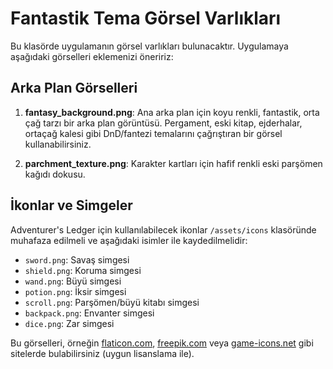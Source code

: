 # Fantastik Tema Görsel Varlıkları

Bu klasörde uygulamanın görsel varlıkları bulunacaktır. Uygulamaya aşağıdaki görselleri eklemenizi öneririz:

## Arka Plan Görselleri

1. **fantasy_background.png**: Ana arka plan için koyu renkli, fantastik, orta çağ tarzı bir arka plan görüntüsü. Pergament, eski kitap, ejderhalar, ortaçağ kalesi gibi DnD/fantezi temalarını çağrıştıran bir görsel kullanabilirsiniz.

2. **parchment_texture.png**: Karakter kartları için hafif renkli eski parşömen kağıdı dokusu.

## İkonlar ve Simgeler

Adventurer's Ledger için kullanılabilecek ikonlar `/assets/icons` klasöründe muhafaza edilmeli ve aşağıdaki isimler ile kaydedilmelidir:

- `sword.png`: Savaş simgesi
- `shield.png`: Koruma simgesi
- `wand.png`: Büyü simgesi
- `potion.png`: İksir simgesi
- `scroll.png`: Parşömen/büyü kitabı simgesi
- `backpack.png`: Envanter simgesi
- `dice.png`: Zar simgesi

Bu görselleri, örneğin [flaticon.com](https://www.flaticon.com/), [freepik.com](https://www.freepik.com/) veya [game-icons.net](https://game-icons.net/) gibi sitelerde bulabilirsiniz (uygun lisanslama ile).
